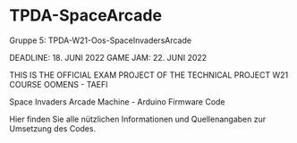 # TPDA-SpaceArcade

Gruppe 5: TPDA-W21-Oos-SpaceInvadersArcade

DEADLINE: 18. JUNI 2022
GAME JAM: 22. JUNI 2022

THIS IS THE OFFICIAL EXAM PROJECT OF THE TECHNICAL PROJECT W21 COURSE
OOMENS - TAEFI

Space Invaders Arcade Machine - Arduino Firmware Code

Hier finden Sie alle nützlichen Informationen und Quellenangaben zur Umsetzung des Codes.
